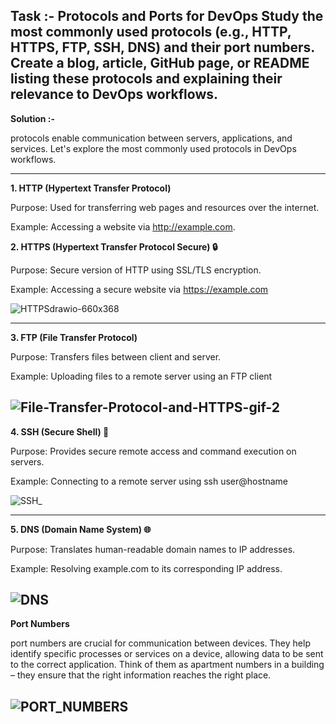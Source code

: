 Task :-
Protocols and Ports for DevOps Study the most commonly used protocols (e.g., HTTP, HTTPS, FTP, SSH, DNS) and their port numbers. Create a blog, article, GitHub page, or README listing these protocols and explaining their relevance to DevOps workflows.
---
**Solution :-**

protocols enable communication between servers, applications, and services. Let's explore the most commonly used protocols in DevOps workflows.

---
**1. HTTP (Hypertext Transfer Protocol)**

Purpose: Used for transferring web pages and resources over the internet.

Example: Accessing a website via http://example.com. 

**2. HTTPS (Hypertext Transfer Protocol Secure) 🔒**

Purpose: Secure version of HTTP using SSL/TLS encryption.

Example: Accessing a secure website via https://example.com 

![HTTPSdrawio-660x368](https://github.com/user-attachments/assets/d3d7fb1f-d334-4076-a13c-984b2e49fec3)

---
**3. FTP (File Transfer Protocol)**

Purpose: Transfers files between client and server.

Example: Uploading files to a remote server using an FTP client

![File-Transfer-Protocol-and-HTTPS-gif-2](https://github.com/user-attachments/assets/1b9678ec-ecb0-4e12-aac6-ab04dcb6b0c4)
---
**4. SSH (Secure Shell) 🔑**

Purpose: Provides secure remote access and command execution on servers.

Example: Connecting to a remote server using ssh user@hostname

![SSH_](https://github.com/user-attachments/assets/713fd955-a0a0-479d-8ab9-5fa330aafe16)

---
**5. DNS (Domain Name System) 🌐**

Purpose: Translates human-readable domain names to IP addresses.

Example: Resolving example.com to its corresponding IP address.

![DNS](https://github.com/user-attachments/assets/5e9d5f63-ba49-4ea2-b1b5-17326a6aa9cb)
---

**Port Numbers**

port numbers are crucial for communication between devices. They help identify specific processes or services on a device, allowing data to be sent to the correct application. Think of them as apartment numbers in a building – they ensure that the right information reaches the right place.

![PORT_NUMBERS](https://github.com/user-attachments/assets/3cefe6cc-7df0-48fc-a5c0-f72c02fde3ab)
---
